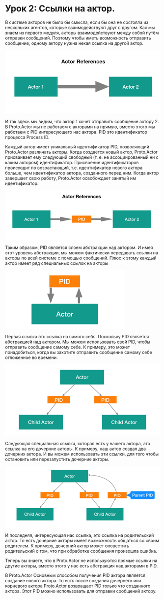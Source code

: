 # Урок 2: Ссылки на актор.

В системе акторов не было бы смысла, если бы она не состояла из нескольких агентов, которые взаимодействуют друг с другом. Как мы знаем из первого модуля, акторы взаимодействуют между собой путём отправки сообщений. Поэтому чтобы иметь возможность отправить сообщение, одному актору нужна некая ссылка на другой актор. 

![](images/2_2_1.png)

И так здесь мы видим, что актор 1 хочет отправить сообщение актору 2. В Proto.Actor мы не работаем с акторами на прямую, вместо этого мы работаем с PID интересующего нас актора. PID это идентификатор процесса Process ID. 

Каждый актор имеет уникальный идентификатор PID, позволяющий Proto.Actor различать акторы. Когда создаётся новый актор, Proto.Actor присваивает ему следующий свободный (т. е. не ассоциированный ни с каким актором) идентификатор. Присвоение идентификаторов происходит по возрастающий, т.е. идентификатор нового актора больше, чем идентификатор актора, созданного перед ним. Когда актор завершает свою работу, Proto.Actor освобождает занятый им идентификатор.

![](images/2_2_2.png)

Таким образом, PID является слоем абстракции над актором. И имея этот уровень абстракции, мы можем фактически передавать ссылки на акторы по всей системе с помощью сообщений. Плюс к этому каждый актор имеет ряд специальных ссылок на акторы

<img src="images/2_2_3.png" style="zoom:50%;" />

Первая ссылка это ссылка на самого себя. Поскольку PID является абстракцией над актором. Мы можем использовать свой PID, чтобы отправить сообщение самому себе. К примеру, это может понадобиться, когда вы захотите отправить сообщение самому себе отложенное во времени.

<img src="images/2_2_4.png" style="zoom:50%;" />

Следующая специальная ссылка, которая есть у нашего актора, это ссылка на его дочерние акторы. К примеру, наш актор создал два дочерних актора. И вы можем использовать эти ссылки, для того чтобы остановить или перезапустить дочерние акторы.

<img src="images/2_2_5.png" style="zoom:50%;" />

И последняя, интересующая нас ссылка, это ссылка на родительский актор. То есть дочерние акторы имеет возможность общаться со своим родителем. К примеру, дочерний актор может оповестить родительский о том, что при обработке сообщения произошла ошибка.

Теперь вы знаете, что в Proto.Actor не используются прямые ссылки на другие акторы, вместо этого у нас есть абстракция над акторами в PID.

В Proto.Actor Основным способом получения PID актора является создание нового актора. То есть после создания дочернего или корневого актора Proto.Actor возвращает PID только что созданного актора. Этот PID можно использовать для отправки сообщений актору.

